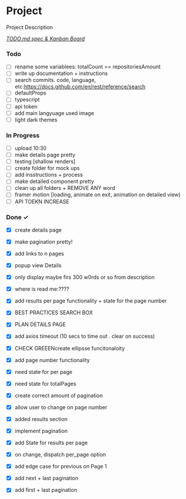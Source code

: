 # Project

Project Description

<em>[TODO.md spec & Kanban Board](https://bit.ly/3fCwKfM)</em>

### Todo

- [ ] rename some variablees: totalCount == repositoriesAmount  
- [ ] write up documentation + instructions  
- [ ] search commits. code, language, etc:https://docs.github.com/en/rest/reference/search  
- [ ] defaultProps  
- [ ] typescript  
- [ ] api token  
- [ ] add main langyuage used image  
- [ ] light dark themes  

### In Progress

- [ ] upload 10:30  
- [ ] make details page pretty  
- [ ] testing [shallow renders]  
- [ ] create folder for mock ups  
- [ ] add insstructions + process  
- [ ] make detailed component pretty  
- [ ] clean up all folders + REMOVE ANY word  
- [ ] framer motion [loading, animate on exit, animation on detailed view)  
- [ ] API TOEKN INCREASE  

### Done ✓

- [x] create details page  
- [x] make pagination pretty!  
- [x] add links to n pages  
- [x] popup view Details  
- [x] only display maybe firs 300 w0rds or so from description  
- [x] where is read me:????  
- [x] add results per page functionality + state for the page number  
- [x] BEST PRACTICES SEARCH BOX  
- [x] PLAN DETAILS PAGE  
- [x] add axios timeout (10 secs to time out . clear on success)  
- [x] CHECK GREEENcreate ellipsse funcitonaloity  
- [x] add page number functionality  
- [x] need state for per page  
- [x] need state for totalPages  
- [x] create correct amount of pagination  
- [x] allow user to change on page number  
- [x] added results section  
- [x] implement pagination  
- [x] add State for results per page  
- [x] on change, dispatch per_page option  
- [x] add edge case for previous on Page 1  
- [x] add next + last pagination  
- [x] add first + last pagination  

